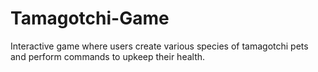 # Tamagotchi-Game
Interactive game where users create various species of tamagotchi pets and perform commands to upkeep their health.
